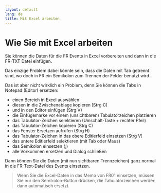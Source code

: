 ```yaml
---
layout: default
lang: de
title: Mit Excel arbeiten
---
```

	
# Wie Sie mit Excel arbeiten

Sie können die Daten für die FR Events in Excel vorbereiten und dann in die FR-TXT Datei einfügen.

Das einzige Problem dabei könnte sein, dass die Daten mit Tab getrennt sind, 
wo doch in FR ein Semikolon zum Trennen der Felder benutzt wird.

Das ist aber nicht wirklich ein Problem, denn Sie können die Tabs in Notepad (Editor) ersetzen:
- einen Bereich in Excel auswählen
- diesen in die Zwischenablage kopieren (Strg C)
- und in den Editor einfügen (Strg V)
- die Einfügemarke vor einem (unsichtbaren) Tabulatorzeichen platzieren
- das Tabulator-Zeichen selektieren (Umschalt-Taste + rechter Pfeil)
- das Tabulator-Zeichen kopieren (Strg C)
- das Fenster Ersetzen aufrufen (Strg H)
- das Tabulator-Zeichen in das obere Editierfeld einsetzen (Strg V)
- das untere Editierfeld selektieren (mit Tab oder Maus)
- das Semikolon einsetzen (;)
- alle Vorkommen ersetzen und Dialog schließen

Dann können Sie die Daten (mit nun sichtbaren Trennzeichen) ganz normal in 
die FR-Text-Datei des Events einsetzen.

> Wenn Sie die Excel-Daten in das Memo von FR01 einsetzen, müssen Sie nur den 
Semikolon-Button drücken, die Tabulatorzeichen werden dann automatisch ersetzt.


